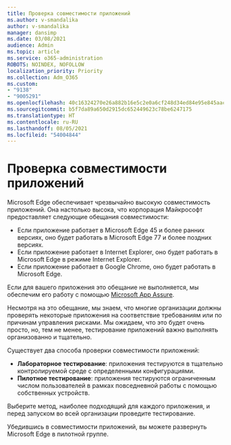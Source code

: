 ```yaml
---
title: Проверка совместимости приложений
ms.author: v-smandalika
author: v-smandalika
manager: dansimp
ms.date: 03/08/2021
audience: Admin
ms.topic: article
ms.service: o365-administration
ROBOTS: NOINDEX, NOFOLLOW
localization_priority: Priority
ms.collection: Adm_O365
ms.custom:
- "9138"
- "9005291"
ms.openlocfilehash: 40c16324270e26a882b16e5c2e0a6cf248d34ed84e95e845aac5dfa44ac58c72
ms.sourcegitcommit: b5f7da89a650d2915dc652449623c78be6247175
ms.translationtype: HT
ms.contentlocale: ru-RU
ms.lasthandoff: 08/05/2021
ms.locfileid: "54004844"
---
```

# <a name="do-app-compatibility-testing"></a>Проверка совместимости приложений

Microsoft Edge обеспечивает чрезвычайно высокую совместимость приложений. Она настолько высока, что корпорация Майкрософт предоставляет следующие обещания совместимости:
- Если приложение работает в Microsoft Edge 45 и более ранних версиях, оно будет работать в Microsoft Edge 77 и более поздних версиях.
- Если приложение работает в Internet Explorer, оно будет работать в Microsoft Edge в режиме Internet Explorer.
- Если приложение работает в Google Chrome, оно будет работать в Microsoft Edge.

Если для вашего приложения это обещание не выполняется, мы обеспечим его работу с помощью [Microsoft App Assure](https://www.microsoft.com/fasttrack/microsoft-365/app-assure).

Несмотря на это обещание, мы знаем, что многие организации должны проверять некоторые приложения на соответствие требованиям или по причинам управления рисками. Мы ожидаем, что это будет очень просто, но, тем не менее, тестирование приложений важно выполнять организованно и тщательно.

Существует два способа проверки совместимости приложений:

- **Лабораторное тестирование**: приложения тестируются в тщательно контролируемой среде с определенными конфигурациями.
- **Пилотное тестирование**: приложения тестируются ограниченным числом пользователей в рамках повседневной работы с помощью собственных устройств.

Выберите метод, наиболее подходящий для каждого приложения, и перед запуском во всей организации проведите тестирование.

Убедившись в совместимости приложений, вы можете развернуть Microsoft Edge в пилотной группе.

